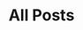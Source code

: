 ---
layout: post-index
title: All Posts
excerpt: "A List of Posts"
image:
  feature: charles_avery.png
  credit: Charles Avery, Untitled (World), 2009
  creditlink: http://www.pilarcorrias.com/artists/charles-avery/
---